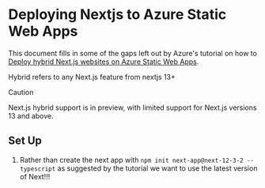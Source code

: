 # Deploying Nextjs to Azure Static Web Apps

This document fills in some of the gaps left out by Azure's tutorial on how to [Deploy hybrid Next.js websites on Azure Static Web Apps](https://learn.microsoft.com/en-us/azure/static-web-apps/deploy-nextjs-hybrid).

Hybrid refers to any Next.js feature from nextjs 13+

> [!CAUTION]
> Next.js hybrid support is in preview, with limited support for Next.js versions 13 and above.

## Set Up

1. Rather than create the next app with `npm init next-app@next-12-3-2 --typescript` as suggested by the tutorial we want to use the latest version of Next!!!

```

```
